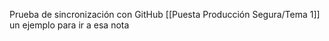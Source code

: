 Prueba de sincronización con GitHub
[[Puesta Producción Segura/Tema 1]] un ejemplo para ir a esa nota